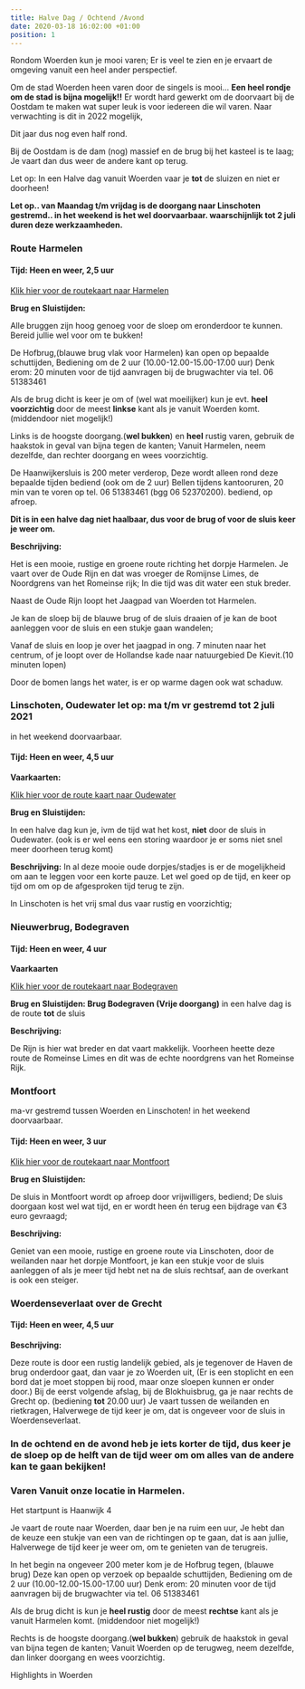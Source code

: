 ```yaml
---
title: Halve Dag / Ochtend /Avond
date: 2020-03-18 16:02:00 +01:00
position: 1
---
```


Rondom Woerden kun je mooi varen;  Er is veel te zien en je ervaart de omgeving vanuit een heel ander perspectief.

Om de stad Woerden heen varen door de singels is mooi...
**Een heel rondje om de stad is bijna mogelijk!!** 
Er wordt hard gewerkt om de doorvaart bij de Oostdam te maken wat super leuk is voor iedereen die wil varen.
Naar verwachting is dit in 2022 mogelijk,

Dit jaar dus nog even half rond.

Bij de Oostdam is de dam (nog) massief en de brug bij het kasteel is te laag; Je vaart dan dus weer de andere kant op terug.


Let op:  In een Halve dag vanuit Woerden vaar je **tot** de sluizen en niet er doorheen! 

**Let op.. van Maandag t/m vrijdag is de doorgang naar Linschoten gestremd.. 
in het weekend is het wel doorvaarbaar.
waarschijnlijk tot 2 juli duren deze werkzaamheden.**

### Route Harmelen
#### Tijd: Heen en weer, 2,5 uur

[Klik hier voor de routekaart naar Harmelen](/uploads/route%20harmelen.pdf)

**Brug en Sluistijden:**

Alle bruggen zijn hoog genoeg voor de sloep om eronderdoor te kunnen. Bereid jullie wel voor om te bukken! 

De Hofbrug,(blauwe brug vlak voor Harmelen) kan open op bepaalde schuttijden, Bediening om de 2 uur (10.00-12.00-15.00-17.00 uur) 
Denk erom: 20 minuten voor de tijd aanvragen bij de brugwachter via tel. 06 51383461

Als de brug dicht is keer je om of (wel wat moeilijker) kun je evt. **heel voorzichtig** door de meest **linkse** kant als je vanuit Woerden komt. (middendoor niet mogelijk!)
 
Links is de hoogste doorgang.(**wel bukken**) en **heel** rustig varen, gebruik de haakstok in geval van bijna tegen de kanten; Vanuit Harmelen, neem dezelfde, dan rechter doorgang en wees voorzichtig. 

De Haanwijkersluis is 200 meter verderop, Deze wordt alleen rond deze bepaalde tijden bediend (ook om de 2 uur)  Bellen tijdens kantooruren, 20 min van te voren op tel. 06 51383461 (bgg 06 52370200). bediend, op afroep.

**Dit is in een halve dag niet haalbaar, dus voor de brug of voor de sluis keer je weer om.**

**Beschrijving:**

Het is een mooie, rustige en groene route richting het dorpje Harmelen. Je vaart over de Oude Rijn en dat was vroeger de Romijnse Limes, de Noordgrens van het Romeinse rijk; In die tijd was dit water een stuk breder.

Naast de Oude Rijn loopt het Jaagpad van Woerden tot Harmelen.

Je kan de sloep bij de blauwe brug of de sluis draaien of je kan de boot aanleggen voor de sluis en een stukje gaan wandelen;

Vanaf de sluis en loop je over het jaagpad in ong. 7 minuten naar het centrum, of je loopt over de Hollandse kade naar natuurgebied De Kievit.(10 minuten lopen)
[](https://www.dekievitharmelen.nl/)

Door de bomen langs het water, is er op warme dagen ook wat schaduw.


### Linschoten, Oudewater let op: ma t/m vr gestremd tot 2 juli 2021
in het weekend doorvaarbaar. 

#### Tijd: Heen en weer, 4,5 uur

**Vaarkaarten:**

[Klik hier voor de route kaart naar Oudewater](/uploads/route%20Oudewater%20De%20Scheepsjongens.pdf)

**Brug en Sluistijden:**

In een halve dag kun je, ivm de tijd wat het kost, **niet** door de sluis in Oudewater. (ook is er wel eens een storing waardoor je er soms niet snel meer doorheen terug komt)


**Beschrijving:**
In al deze mooie oude dorpjes/stadjes is er de mogelijkheid om aan te leggen voor een korte pauze. Let wel goed op de tijd, en keer op tijd om om op de afgesproken tijd terug te zijn.

In Linschoten is het vrij smal dus vaar rustig en voorzichtig;

### Nieuwerbrug, Bodegraven
#### Tijd: Heen en weer, 4 uur

**Vaarkaarten**

[Klik hier voor de routekaart naar Bodegraven](/uploads/route-Bodegraven-De-Scheepsjongens.pdf)

**Brug en Sluistijden: Brug Bodegraven (Vrije doorgang)**
in een halve dag  is de route **tot** de sluis

**Beschrijving:**

De Rijn is hier wat breder en dat vaart makkelijk.
Voorheen heette deze route de Romeinse Limes en dit was de echte noordgrens van het Romeinse Rijk.


### Montfoort

ma-vr gestremd tussen Woerden en Linschoten!
in het weekend doorvaarbaar. 

#### Tijd: Heen en weer, 3 uur
[Klik hier voor de routekaart naar Montfoort](/uploads/route%20Montfoort%20De%20Scheepsjongens.pdf)


**Brug en Sluistijden:**

De sluis in Montfoort wordt op afroep door vrijwilligers, bediend; De sluis doorgaan kost wel wat tijd, en er wordt heen én terug een bijdrage van €3 euro gevraagd; 

**Beschrijving:**

Geniet van een mooie, rustige en groene route via Linschoten, door de weilanden naar het dorpje Montfoort, je kan een stukje voor de sluis aanleggen of als je meer tijd hebt net na de sluis rechtsaf, aan de overkant is ook een steiger. 

### Woerdenseverlaat over de Grecht
#### Tijd: Heen en weer, 4,5 uur

**Beschrijving:**

Deze route is door een rustig landelijk gebied, als je tegenover de Haven de brug onderdoor gaat, dan vaar je zo Woerden uit, 
(Er is een stoplicht en een bord  dat je moet stoppen bij rood, maar onze sloepen kunnen er onder door.)
Bij de eerst volgende afslag, bij de Blokhuisbrug, ga je naar rechts de Grecht op. (bediening **tot** 20.00 uur) Je vaart tussen de weilanden en rietkragen,  Halverwege de tijd keer je om, dat is ongeveer voor de sluis in Woerdenseverlaat.

### In de ochtend en de avond heb je iets korter de tijd, dus keer je de sloep op de helft van de tijd weer om om alles van de andere kan te gaan bekijken!

### Varen Vanuit onze locatie in Harmelen.

Het startpunt is Haanwijk 4

Je vaart de route naar Woerden, daar ben je na ruim een uur, 
Je hebt dan de keuze een stukje van een van de richtingen op te gaan,
dat is aan jullie, Halverwege de tijd keer je weer om, om te genieten van de terugreis.

In het begin na ongeveer 200 meter kom je de Hofbrug tegen, 
(blauwe brug) Deze kan open op verzoek op bepaalde schuttijden, Bediening om de 2 uur (10.00-12.00-15.00-17.00 uur) 
Denk erom: 20 minuten voor de tijd aanvragen bij de brugwachter via tel. 06 51383461

Als de brug dicht is kun je **heel rustig** door de meest **rechtse** kant als je vanuit Harmelen komt. (middendoor niet mogelijk!)
 
Rechts is de hoogste doorgang.(**wel bukken**) gebruik de haakstok in geval van bijna tegen de kanten; Vanuit Woerden op de terugweg, neem dezelfde, dan linker doorgang en wees voorzichtig. 

 Highlights in Woerden

[](https://www.beleefwoerden.com/nl/wat-te-zien/historische-highlights)
 
